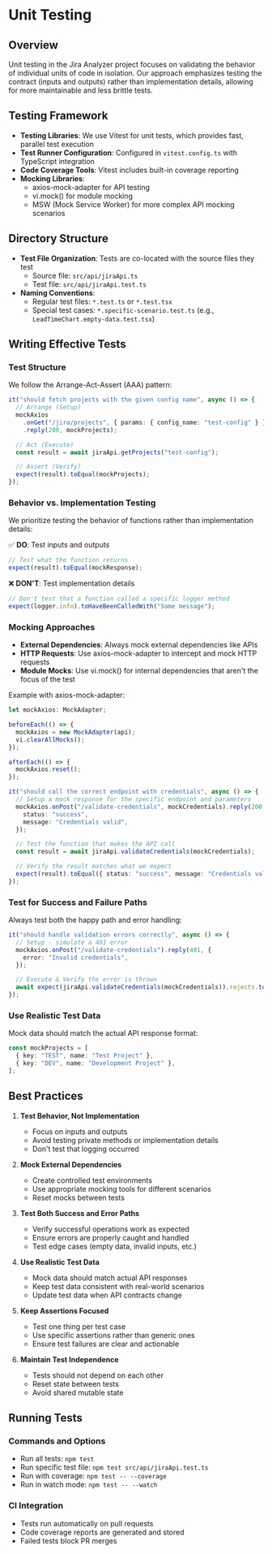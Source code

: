 # Unit Testing

## Overview

Unit testing in the Jira Analyzer project focuses on validating the behavior of individual units of code in isolation. Our approach emphasizes testing the contract (inputs and outputs) rather than implementation details, allowing for more maintainable and less brittle tests.

## Testing Framework

- **Testing Libraries**: We use Vitest for unit tests, which provides fast, parallel test execution
- **Test Runner Configuration**: Configured in `vitest.config.ts` with TypeScript integration
- **Code Coverage Tools**: Vitest includes built-in coverage reporting
- **Mocking Libraries**:
  - axios-mock-adapter for API testing
  - vi.mock() for module mocking
  - MSW (Mock Service Worker) for more complex API mocking scenarios

## Directory Structure

- **Test File Organization**: Tests are co-located with the source files they test
  - Source file: `src/api/jiraApi.ts`
  - Test file: `src/api/jiraApi.test.ts`
- **Naming Conventions**:
  - Regular test files: `*.test.ts` or `*.test.tsx`
  - Special test cases: `*.specific-scenario.test.ts` (e.g., `LeadTimeChart.empty-data.test.tsx`)

## Writing Effective Tests

### Test Structure

We follow the Arrange-Act-Assert (AAA) pattern:

```typescript
it("should fetch projects with the given config name", async () => {
  // Arrange (Setup)
  mockAxios
    .onGet("/jira/projects", { params: { config_name: "test-config" } })
    .reply(200, mockProjects);

  // Act (Execute)
  const result = await jiraApi.getProjects("test-config");

  // Assert (Verify)
  expect(result).toEqual(mockProjects);
});
```

### Behavior vs. Implementation Testing

We prioritize testing the behavior of functions rather than implementation details:

✅ **DO**: Test inputs and outputs

```typescript
// Test what the function returns
expect(result).toEqual(mockResponse);
```

❌ **DON'T**: Test implementation details

```typescript
// Don't test that a function called a specific logger method
expect(logger.info).toHaveBeenCalledWith("Some message");
```

### Mocking Approaches

- **External Dependencies**: Always mock external dependencies like APIs
- **HTTP Requests**: Use axios-mock-adapter to intercept and mock HTTP requests
- **Module Mocks**: Use vi.mock() for internal dependencies that aren't the focus of the test

Example with axios-mock-adapter:

```typescript
let mockAxios: MockAdapter;

beforeEach(() => {
  mockAxios = new MockAdapter(api);
  vi.clearAllMocks();
});

afterEach(() => {
  mockAxios.reset();
});

it("should call the correct endpoint with credentials", async () => {
  // Setup a mock response for the specific endpoint and parameters
  mockAxios.onPost("/validate-credentials", mockCredentials).reply(200, {
    status: "success",
    message: "Credentials valid",
  });

  // Test the function that makes the API call
  const result = await jiraApi.validateCredentials(mockCredentials);

  // Verify the result matches what we expect
  expect(result).toEqual({ status: "success", message: "Credentials valid" });
});
```

### Test for Success and Failure Paths

Always test both the happy path and error handling:

```typescript
it("should handle validation errors correctly", async () => {
  // Setup - simulate a 401 error
  mockAxios.onPost("/validate-credentials").reply(401, {
    error: "Invalid credentials",
  });

  // Execute & Verify the error is thrown
  await expect(jiraApi.validateCredentials(mockCredentials)).rejects.toThrow();
});
```

### Use Realistic Test Data

Mock data should match the actual API response format:

```typescript
const mockProjects = [
  { key: "TEST", name: "Test Project" },
  { key: "DEV", name: "Development Project" },
];
```

## Best Practices

1. **Test Behavior, Not Implementation**

   - Focus on inputs and outputs
   - Avoid testing private methods or implementation details
   - Don't test that logging occurred

2. **Mock External Dependencies**

   - Create controlled test environments
   - Use appropriate mocking tools for different scenarios
   - Reset mocks between tests

3. **Test Both Success and Error Paths**

   - Verify successful operations work as expected
   - Ensure errors are properly caught and handled
   - Test edge cases (empty data, invalid inputs, etc.)

4. **Use Realistic Test Data**

   - Mock data should match actual API responses
   - Keep test data consistent with real-world scenarios
   - Update test data when API contracts change

5. **Keep Assertions Focused**

   - Test one thing per test case
   - Use specific assertions rather than generic ones
   - Ensure test failures are clear and actionable

6. **Maintain Test Independence**
   - Tests should not depend on each other
   - Reset state between tests
   - Avoid shared mutable state

## Running Tests

### Commands and Options

- Run all tests: `npm test`
- Run specific test file: `npm test src/api/jiraApi.test.ts`
- Run with coverage: `npm test -- --coverage`
- Run in watch mode: `npm test -- --watch`

### CI Integration

- Tests run automatically on pull requests
- Code coverage reports are generated and stored
- Failed tests block PR merges

